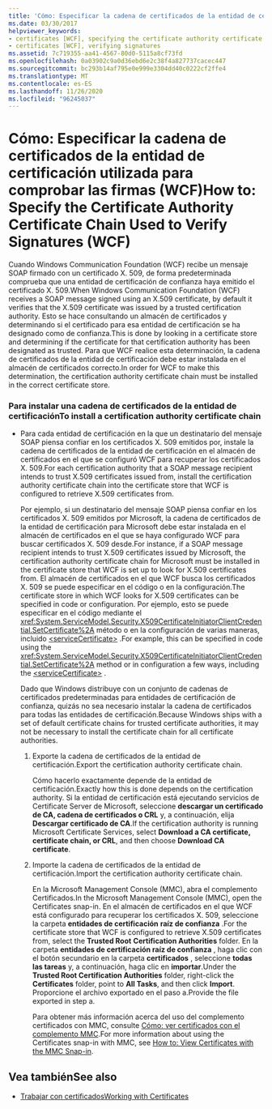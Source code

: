 ```yaml
---
title: 'Cómo: Especificar la cadena de certificados de la entidad de certificación utilizada para comprobar las firmas (WCF)'
ms.date: 03/30/2017
helpviewer_keywords:
- certificates [WCF], specifying the certificate authority certificate chain
- certificates [WCF], verifying signatures
ms.assetid: 7c719355-aa41-4567-80d0-5115a8cf73fd
ms.openlocfilehash: 0a03902c9a0d36ebd6e2c38f4a827737cacec447
ms.sourcegitcommit: bc293b14af795e0e999e3304dd40c0222cf2ffe4
ms.translationtype: MT
ms.contentlocale: es-ES
ms.lasthandoff: 11/26/2020
ms.locfileid: "96245037"
---
```

# <a name="how-to-specify-the-certificate-authority-certificate-chain-used-to-verify-signatures-wcf"></a><span data-ttu-id="8e7de-102">Cómo: Especificar la cadena de certificados de la entidad de certificación utilizada para comprobar las firmas (WCF)</span><span class="sxs-lookup"><span data-stu-id="8e7de-102">How to: Specify the Certificate Authority Certificate Chain Used to Verify Signatures (WCF)</span></span>

<span data-ttu-id="8e7de-103">Cuando Windows Communication Foundation (WCF) recibe un mensaje SOAP firmado con un certificado X. 509, de forma predeterminada comprueba que una entidad de certificación de confianza haya emitido el certificado X. 509.</span><span class="sxs-lookup"><span data-stu-id="8e7de-103">When Windows Communication Foundation (WCF) receives a SOAP message signed using an X.509 certificate, by default it verifies that the X.509 certificate was issued by a trusted certification authority.</span></span> <span data-ttu-id="8e7de-104">Esto se hace consultando un almacén de certificados y determinando si el certificado para esa entidad de certificación se ha designado como de confianza.</span><span class="sxs-lookup"><span data-stu-id="8e7de-104">This is done by looking in a certificate store and determining if the certificate for that certification authority has been designated as trusted.</span></span> <span data-ttu-id="8e7de-105">Para que WCF realice esta determinación, la cadena de certificados de la entidad de certificación debe estar instalada en el almacén de certificados correcto.</span><span class="sxs-lookup"><span data-stu-id="8e7de-105">In order for WCF to make this determination, the certification authority certificate chain must be installed in the correct certificate store.</span></span>  
  
### <a name="to-install-a-certification-authority-certificate-chain"></a><span data-ttu-id="8e7de-106">Para instalar una cadena de certificados de la entidad de certificación</span><span class="sxs-lookup"><span data-stu-id="8e7de-106">To install a certification authority certificate chain</span></span>  
  
- <span data-ttu-id="8e7de-107">Para cada entidad de certificación en la que un destinatario del mensaje SOAP piensa confiar en los certificados X. 509 emitidos por, instale la cadena de certificados de la entidad de certificación en el almacén de certificados en el que se configuró WCF para recuperar los certificados X. 509.</span><span class="sxs-lookup"><span data-stu-id="8e7de-107">For each certification authority that a SOAP message recipient intends to trust X.509 certificates issued from, install the certification authority certificate chain into the certificate store that WCF is configured to retrieve X.509 certificates from.</span></span>  
  
     <span data-ttu-id="8e7de-108">Por ejemplo, si un destinatario del mensaje SOAP piensa confiar en los certificados X. 509 emitidos por Microsoft, la cadena de certificados de la entidad de certificación para Microsoft debe estar instalada en el almacén de certificados en el que se haya configurado WCF para buscar certificados X. 509 desde.</span><span class="sxs-lookup"><span data-stu-id="8e7de-108">For instance, if a SOAP message recipient intends to trust X.509 certificates issued by Microsoft, the certification authority certificate chain for Microsoft must be installed in the certificate store that WCF is set up to look for X.509 certificates from.</span></span> <span data-ttu-id="8e7de-109">El almacén de certificados en el que WCF busca los certificados X. 509 se puede especificar en el código o en la configuración.</span><span class="sxs-lookup"><span data-stu-id="8e7de-109">The certificate store in which WCF looks for X.509 certificates can be specified in code or configuration.</span></span> <span data-ttu-id="8e7de-110">Por ejemplo, esto se puede especificar en el código mediante el <xref:System.ServiceModel.Security.X509CertificateInitiatorClientCredential.SetCertificate%2A> método o en la configuración de varias maneras, incluido [\<serviceCertificate>](../../configure-apps/file-schema/wcf/servicecertificate-of-clientcredentials-element.md) .</span><span class="sxs-lookup"><span data-stu-id="8e7de-110">For example, this can be specified in code using the <xref:System.ServiceModel.Security.X509CertificateInitiatorClientCredential.SetCertificate%2A> method or in configuration a few ways, including the [\<serviceCertificate>](../../configure-apps/file-schema/wcf/servicecertificate-of-clientcredentials-element.md) .</span></span>  
  
     <span data-ttu-id="8e7de-111">Dado que Windows distribuye con un conjunto de cadenas de certificados predeterminadas para entidades de certificación de confianza, quizás no sea necesario instalar la cadena de certificados para todas las entidades de certificación.</span><span class="sxs-lookup"><span data-stu-id="8e7de-111">Because Windows ships with a set of default certificate chains for trusted certificate authorities, it may not be necessary to install the certificate chain for all certificate authorities.</span></span>  
  
    1. <span data-ttu-id="8e7de-112">Exporte la cadena de certificados de la entidad de certificación.</span><span class="sxs-lookup"><span data-stu-id="8e7de-112">Export the certification authority certificate chain.</span></span>  
  
         <span data-ttu-id="8e7de-113">Cómo hacerlo exactamente depende de la entidad de certificación.</span><span class="sxs-lookup"><span data-stu-id="8e7de-113">Exactly how this is done depends on the certification authority.</span></span> <span data-ttu-id="8e7de-114">Si la entidad de certificación está ejecutando servicios de Certificate Server de Microsoft, seleccione **descargar un certificado de CA, cadena de certificados o CRL** y, a continuación, elija **Descargar certificado de CA**.</span><span class="sxs-lookup"><span data-stu-id="8e7de-114">If the certification authority is running Microsoft Certificate Services, select **Download a CA certificate, certificate chain, or CRL**, and then choose **Download CA certificate**.</span></span>  
  
    2. <span data-ttu-id="8e7de-115">Importe la cadena de certificados de la entidad de certificación.</span><span class="sxs-lookup"><span data-stu-id="8e7de-115">Import the certification authority certificate chain.</span></span>  
  
         <span data-ttu-id="8e7de-116">En la Microsoft Management Console (MMC), abra el complemento Certificados.</span><span class="sxs-lookup"><span data-stu-id="8e7de-116">In the Microsoft Management Console (MMC), open the Certificates snap-in.</span></span> <span data-ttu-id="8e7de-117">En el almacén de certificados en el que WCF está configurado para recuperar los certificados X. 509, seleccione la carpeta **entidades de certificación** **raíz de confianza** .</span><span class="sxs-lookup"><span data-stu-id="8e7de-117">For the certificate store that WCF is configured to retrieve X.509 certificates from, select the **Trusted Root** **Certification Authorities** folder.</span></span> <span data-ttu-id="8e7de-118">En la carpeta **entidades de certificación raíz de confianza** , haga clic con el botón secundario en la carpeta **certificados** , seleccione **todas las tareas** y, a continuación, haga clic en **importar**.</span><span class="sxs-lookup"><span data-stu-id="8e7de-118">Under the **Trusted Root Certification Authorities** folder, right-click the **Certificates** folder, point to **All Tasks**, and then click **Import**.</span></span> <span data-ttu-id="8e7de-119">Proporcione el archivo exportado en el paso a.</span><span class="sxs-lookup"><span data-stu-id="8e7de-119">Provide the file exported in step a.</span></span>  
  
         <span data-ttu-id="8e7de-120">Para obtener más información acerca del uso del complemento certificados con MMC, consulte [Cómo: ver certificados con el complemento MMC](how-to-view-certificates-with-the-mmc-snap-in.md).</span><span class="sxs-lookup"><span data-stu-id="8e7de-120">For more information about using the Certificates snap-in with MMC, see [How to: View Certificates with the MMC Snap-in](how-to-view-certificates-with-the-mmc-snap-in.md).</span></span>  
  
## <a name="see-also"></a><span data-ttu-id="8e7de-121">Vea también</span><span class="sxs-lookup"><span data-stu-id="8e7de-121">See also</span></span>

- [<span data-ttu-id="8e7de-122">Trabajar con certificados</span><span class="sxs-lookup"><span data-stu-id="8e7de-122">Working with Certificates</span></span>](working-with-certificates.md)
